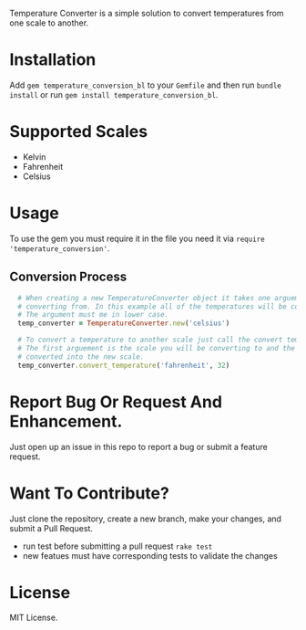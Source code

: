 Temperature Converter is a simple solution to convert temperatures from one scale to another.

# Installation
Add `gem temperature_conversion_bl` to your `Gemfile` and then run `bundle install` or run `gem install temperature_conversion_bl`.

# Supported Scales
  * Kelvin
  * Fahrenheit
  * Celsius

# Usage
To use the gem you must require it in the file you need it via `require 'temperature_conversion'`.

## Conversion Process
```ruby
  # When creating a new TemperatureConverter object it takes one arguemnt which is the scale you will be
  # converting from. In this example all of the temperatures will be converted from Celsius.
  # The argument must me in lower case.
  temp_converter = TemperatureConverter.new('celsius')

  # To convert a temperature to another scale just call the convert temperature method on TemperatureConverter object.
  # The first arguement is the scale you will be converting to and the second arguement is the temperature that needs to
  # converted into the new scale.
  temp_converter.convert_temperature('fahrenheit', 32)
```
# Report Bug Or Request And Enhancement.
Just open up an issue in this repo to report a bug or submit a feature request.

# Want To Contribute?
Just clone the repository, create a new branch, make your changes, and submit a Pull Request.
  * run test before submitting a pull request `rake test`
  * new featues must have corresponding tests to validate the changes

# License
MIT License.
